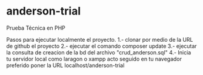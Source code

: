 # anderson-trial
Prueba Técnica en PHP

Pasos para ejecutar localmente el proyecto.
1.- clonar por medio de la URL de github el proyecto
2.- ejecutar el comando composer update
3.- ejecutar la consulta de creacion de la bd del archivo "crud_anderson.sql"
4.- Inicia tu servidor local como laragon o xampp acto seguido en tu navegador preferido poner la URL 
localhost/anderson-trial
